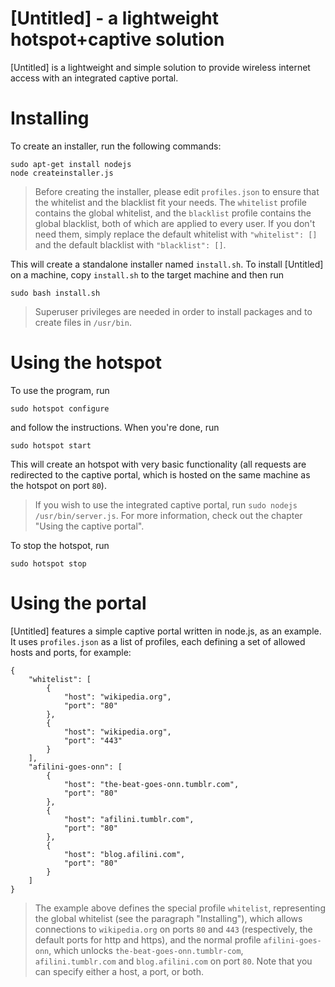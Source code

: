 [Untitled] - a lightweight hotspot+captive solution
=================================================

[Untitled] is a lightweight and simple solution to provide wireless internet access with an integrated captive portal.

Installing
==========

To create an installer, run the following commands:

    sudo apt-get install nodejs
    node createinstaller.js
    
>Before creating the installer, please edit `profiles.json` to ensure that the whitelist and the blacklist fit your needs. The `whitelist` profile contains the global whitelist, and the `blacklist` profile contains the global blacklist, both of which are applied to every user. If you don't need them, simply replace the default whitelist with `"whitelist": []` and the default blacklist with `"blacklist": []`.
    
This will create a standalone installer named `install.sh`. To install [Untitled] on a machine, copy `install.sh` to the target machine and then run

    sudo bash install.sh
    
>Superuser privileges are needed in order to install packages and to create files in `/usr/bin`.

Using the hotspot
=================

To use the program, run 

    sudo hotspot configure

and follow the instructions. When you're done, run

    sudo hotspot start

This will create an hotspot with very basic functionality (all requests are redirected to the captive portal, which is hosted on the same machine as the hotspot on port `80`).
>If you wish to use the integrated captive portal, run `sudo nodejs /usr/bin/server.js`. For more information, check out the chapter "Using the captive portal".

To stop the hotspot, run

    sudo hotspot stop

Using the portal
================

[Untitled] features a simple captive portal written in node.js, as an example. It uses `profiles.json` as a list of profiles, each defining a set of allowed hosts and ports, for example:

    {
    	"whitelist": [
    		{
    			"host": "wikipedia.org",
    			"port": "80"
    		},
    		{
    			"host": "wikipedia.org",
    			"port": "443"
    		}
    	],
    	"afilini-goes-onn": [
    		{
    			"host": "the-beat-goes-onn.tumblr.com",
    			"port": "80"
    		},
    		{
    			"host": "afilini.tumblr.com",
    			"port": "80"
    		},
    		{
    			"host": "blog.afilini.com",
    			"port": "80"
    		}
    	]
    }
    
>The example above defines the special profile `whitelist`, representing the global whitelist (see the paragraph "Installing"), which allows connections to `wikipedia.org` on ports `80` and `443` (respectively, the default ports for http and https), and the normal profile `afilini-goes-onn`, which unlocks `the-beat-goes-onn.tumblr-com`, `afilini.tumblr.com` and `blog.afilini.com` on port `80`.
>Note that you can specify either a host, a port, or both.
